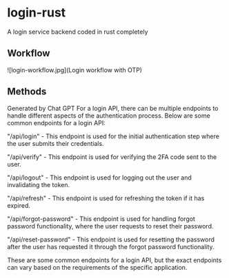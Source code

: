 # login-rust
A login service backend coded in rust completely

## Workflow

![login-workflow.jpg](Login workflow with OTP)

## Methods
Generated by Chat GPT
For a login API, there can be multiple endpoints to handle different aspects of the authentication process. Below are some common endpoints for a login API:

"/api/login" - This endpoint is used for the initial authentication step where the user submits their credentials.

"/api/verify" - This endpoint is used for verifying the 2FA code sent to the user.

"/api/logout" - This endpoint is used for logging out the user and invalidating the token.

"/api/refresh" - This endpoint is used for refreshing the token if it has expired.

"/api/forgot-password" - This endpoint is used for handling forgot password functionality, where the user requests to reset their password.

"/api/reset-password" - This endpoint is used for resetting the password after the user has requested it through the forgot password functionality.

These are some common endpoints for a login API, but the exact endpoints can vary based on the requirements of the specific application.